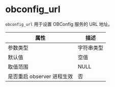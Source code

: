 obconfig_url 
=================================

`obconfig_url` 用于设置 OBConfig 服务的 URL 地址。


|      **属性**      | **描述** |
|------------------|--------|
| 参数类型             | 字符串类型  |
| 默认值              | 空值     |
| 取值范围             | NULL   |
| 是否重启 observer 进程生效 | 否      |


